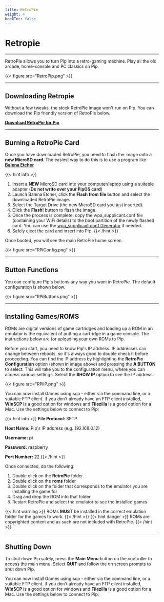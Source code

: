```yaml
---
title: RetroPie
weight: 4
bookToc: false
---
```


# Retropie

---

RetroPie allows you to turn Pip into a retro-gaming machine. Play all the old arcade, home-console and PC classics on Pip. 

{{< figure src="RetroPip.png" >}}

---

## Downloading Retropie

Without a few tweaks, the stock RetroPie image won't run on Pip. You can download the Pip friendly version of RetroPie below.

 **[Download RetroPie for Pip](https://pip-releases.fra1.digitaloceanspaces.com/retropie/retropie-pip_retropie-4.7.1_kernel-5.4.83-gcc-8.3.0.img.zip)**. 

 ---
 
## Burning a RetroPie Card

Once you have downloaded RetroPie, you need to flash the image onto a **new MicroSD card**. The easiest way to do this is to use a program like **[Balena Etcher](https://www.balena.io/etcher/)** 

{{< hint info >}}
1. Insert a **NEW** MicroSD card into your computer/laptop using a suitable adapter (**Do not write over your PipOS card**)
2. Launch Balena Etcher, click the **Flash from file** button and select the downloaded RetroPie image.
3. Select the Target Drive (the new MicroSD card you just inserted).
4. Click the **Flash!** button to flash the image.
5. Once the process is complete, copy the wpa_supplicant.conf file (containing your WiFi details) to the boot partition of the newly flashed card. You can use the [wpa_supplicant.conf Generator](/docs/tools/wpa_supplicant) if needed.
6. Safely eject the card and insert into Pip.
{{< /hint >}}

Once booted, you will see the main RetroPie home screen.

{{< figure src="RPiConfig.png" >}}

---

## Button Functions

You can configure Pip's buttons any way you want in RetroPie. The default configuration is shown below.

{{< figure src="RPiButtons.png" >}}

---

## Installing Games/ROMS

ROMs are digital versions of game cartridges and loading up a ROM in an emulator is the equivalent of putting a cartridge in a game console. The instructions below are for uploading your own ROMs to Pip.

Before you start, you need to know Pip's IP address. IP addresses can change between reboots, so it's always good to double check it before proceeding. You can find the IP address by highlighting the **RetroPie Configuration** option (shown in image above) and pressing the **A BUTTON** to select. This will take you to the configuration menu, where you can access various settings. Select the **SHOW IP** option to see the IP address.

{{< figure src="RPiIP.png" >}}

You can now install Games using scp - either via the command line, or a suitable FTP client. If you don't already have an FTP client installed, **WinSCP** is a good option for windows and **Filezilla** is a good option for a Mac. Use the settings below to connect to Pip:

{{< hint info >}}
**File Protocol:** SFTP

**Host Name:** Pip's IP address (e.g. 192.168.0.12)

**Username:** pi

**Password:** raspberry

**Port Number:** 22
{{< /hint >}}

Once connected, do the following:

1. Double click on the **RetroPie** folder
2. Double click on the **roms** folder
3. Double click on the folder that corresponds to the emulator you are installing the game for
4. Drag and drop the ROM into that folder
5. Restart RetroPie and select the emulator to see the installed games

{{< hint warning >}}
ROMs **MUST** be installed in the correct emulation folder for the games to work.
{{< /hint >}}
{{< hint danger >}}
ROMs are copyrighted content and as such are not included with RetroPie.
{{< /hint >}}

---

## Shutting Down

To shut down Pip safely, press the **Main Menu** button on the controller to access the main menu. Select **QUIT** and follow the on screen prompts to shut down Pip.

You can now install Games using scp - either via the command line, or a suitable FTP client. If you don't already have an FTP client installed, **WinSCP** is a good option for windows and **Filezilla** is a good option for a Mac. Use the settings below to connect to Pip: